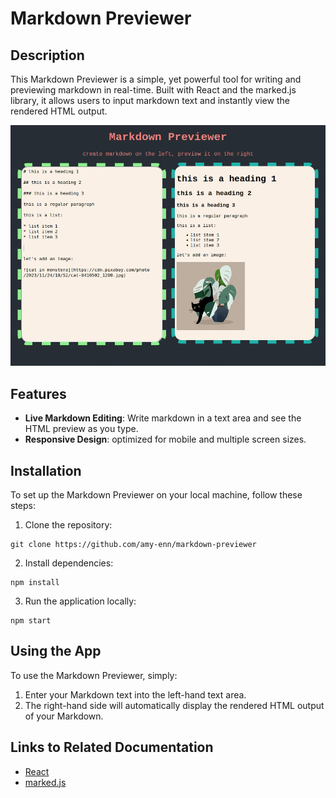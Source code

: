 # Markdown Previewer

## Description

This Markdown Previewer is a simple, yet powerful tool for writing and previewing markdown in real-time. Built with React and the marked.js library, it allows users to input markdown text and instantly view the rendered HTML output.

![a gif animation of the app in use](screencap.gif)

## Features

- **Live Markdown Editing**: Write markdown in a text area and see the HTML preview as you type.
- **Responsive Design**: optimized for mobile and multiple screen sizes.

## Installation

To set up the Markdown Previewer on your local machine, follow these steps:

1. Clone the repository:
```
git clone https://github.com/amy-enn/markdown-previewer
```

2. Install dependencies:
```
npm install
```

3. Run the application locally:
```
npm start
```


## Using the App

To use the Markdown Previewer, simply:

1. Enter your Markdown text into the left-hand text area.
2. The right-hand side will automatically display the rendered HTML output of your Markdown.


## Links to Related Documentation

- [React](https://reactjs.org/)
- [marked.js](https://github.com/markedjs/marked)

